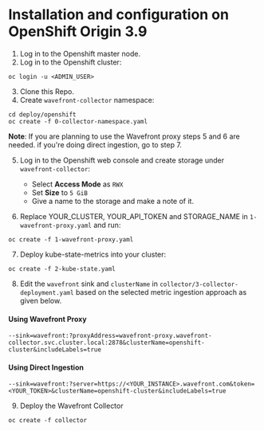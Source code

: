 # Installation and configuration on OpenShift Origin 3.9

1. Log in to the Openshift master node.
2. Log in to the Openshift cluster:
```
oc login -u <ADMIN_USER>
```
3. Clone this Repo.
4. Create `wavefront-collector` namespace:
```
cd deploy/openshift
oc create -f 0-collector-namespace.yaml
```
**Note**: If you are planning to use the Wavefront proxy steps 5 and 6 are needed. if you're doing direct ingestion, go to step 7.

5. Log in to the Openshift web console and create storage under `wavefront-collector`:
   * Select **Access Mode** as `RWX`
   * Set **Size** to `5 GiB`
   * Give a name to the storage and make a note of it.

6. Replace YOUR_CLUSTER, YOUR_API_TOKEN and STORAGE_NAME in `1-wavefront-proxy.yaml` and run:
```
oc create -f 1-wavefront-proxy.yaml
```
7. Deploy kube-state-metrics into your cluster:
```
oc create -f 2-kube-state.yaml
```
8. Edit the `wavefront` sink and `clusterName` in `collector/3-collector-deployment.yaml` based on the selected metric ingestion approach as given below.
#### Using Wavefront Proxy

```
--sink=wavefront:?proxyAddress=wavefront-proxy.wavefront-collector.svc.cluster.local:2878&clusterName=openshift-cluster&includeLabels=true
```

#### Using Direct Ingestion
```
--sink=wavefront:?server=https://<YOUR_INSTANCE>.wavefront.com&token=<YOUR_TOKEN>&clusterName=openshift-cluster&includeLabels=true
```
9. Deploy the Wavefront Collector
```
oc create -f collector
```
